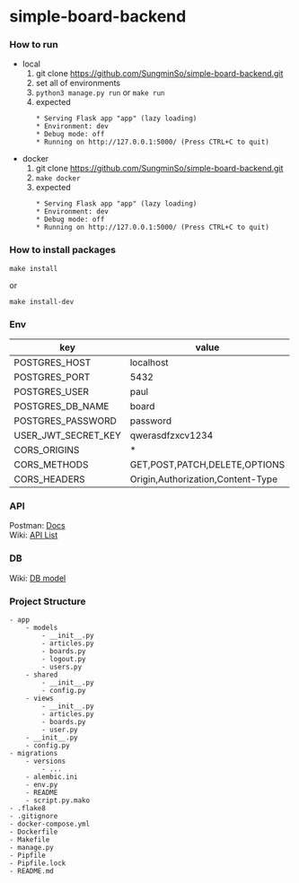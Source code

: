 # simple-board-backend

### How to run
- local
    1. git clone https://github.com/SungminSo/simple-board-backend.git
    1. set all of environments
    1. ``` python3 manage.py run ``` or ``` make run ```
    1. expected 
        ``` 
        * Serving Flask app "app" (lazy loading)
        * Environment: dev
        * Debug mode: off
        * Running on http://127.0.0.1:5000/ (Press CTRL+C to quit)
        
       ```
- docker
    1. git clone https://github.com/SungminSo/simple-board-backend.git
    1. ``` make docker ```
    1. expected 
        ``` 
        * Serving Flask app "app" (lazy loading)
        * Environment: dev
        * Debug mode: off
        * Running on http://127.0.0.1:5000/ (Press CTRL+C to quit)
        
       ```
       
### How to install packages
```
make install
```
or
``` 
make install-dev
```

       
### Env
|key                |value           |
|-------------------|----------------|
|POSTGRES_HOST      |localhost       |
|POSTGRES_PORT      |5432            |
|POSTGRES_USER      |paul            |
|POSTGRES_DB_NAME   |board           |
|POSTGRES_PASSWORD  |password        |
|USER_JWT_SECRET_KEY|qwerasdfzxcv1234|
|CORS_ORIGINS       |*               |
|CORS_METHODS       |GET,POST,PATCH,DELETE,OPTIONS|
|CORS_HEADERS       |Origin,Authorization,Content-Type|

### API
Postman: <a href="https://documenter.getpostman.com/view/4736816/TVCiT6Jd">Docs</a>\
Wiki: <a href="https://github.com/SungminSo/simple-board-backend/wiki/API-List">API List</a>

### DB
Wiki: <a href="https://github.com/SungminSo/simple-board-backend/wiki/DB-Models">DB model</a>

### Project Structure
```
- app
    - models
        - __init__.py
        - articles.py
        - boards.py
        - logout.py
        - users.py
    - shared
        - __init__.py
        - config.py
    - views
        - __init__.py
        - articles.py
        - boards.py
        - user.py
    - __init__.py
    - config.py
- migrations
    - versions
        - ...
    - alembic.ini
    - env.py
    - README
    - script.py.mako
- .flake8
- .gitignore
- docker-compose.yml
- Dockerfile
- Makefile
- manage.py
- Pipfile
- Pipfile.lock
- README.md
```

